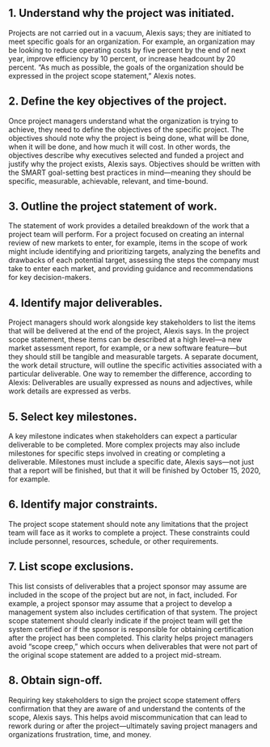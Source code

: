 ## 1. Understand why the project was initiated.

Projects are not carried out in a vacuum, Alexis says; they are initiated to meet specific goals for an organization. For example, an organization may be looking to reduce operating costs by five percent by the end of next year, improve efficiency by 10 percent, or increase headcount by 20 percent. “As much as possible, the goals of the organization should be expressed in the project scope statement,” Alexis notes.

## 2. Define the key objectives of the project.

Once project managers understand what the organization is trying to achieve, they need to define the objectives of the specific project. The objectives should note why the project is being done, what will be done, when it will be done, and how much it will cost. In other words, the objectives describe why executives selected and funded a project and justify why the project exists, Alexis says. Objectives should be written with the SMART goal-setting best practices in mind—meaning they should be specific, measurable, achievable, relevant, and time-bound.

## 3. Outline the project statement of work.

The statement of work provides a detailed breakdown of the work that a project team will perform. For a project focused on creating an internal review of new markets to enter, for example, items in the scope of work might include identifying and prioritizing targets, analyzing the benefits and drawbacks of each potential target, assessing the steps the company must take to enter each market, and providing guidance and recommendations for key decision-makers.

## 4. Identify major deliverables.

Project managers should work alongside key stakeholders to list the items that will be delivered at the end of the project, Alexis says. In the project scope statement, these items can be described at a high level—a new market assessment report, for example, or a new software feature—but they should still be tangible and measurable targets. A separate document, the work detail structure, will outline the specific activities associated with a particular deliverable. One way to remember the difference, according to Alexis: Deliverables are usually expressed as nouns and adjectives, while work details are expressed as verbs.

## 5. Select key milestones.

A key milestone indicates when stakeholders can expect a particular deliverable to be completed. More complex projects may also include milestones for specific steps involved in creating or completing a deliverable. Milestones must include a specific date, Alexis says—not just that a report will be finished, but that it will be finished by October 15, 2020, for example.

## 6. Identify major constraints.

The project scope statement should note any limitations that the project team will face as it works to complete a project. These constraints could include personnel, resources, schedule, or other requirements.

## 7. List scope exclusions.

This list consists of deliverables that a project sponsor may assume are included in the scope of the project but are not, in fact, included. For example, a project sponsor may assume that a project to develop a management system also includes certification of that system. The project scope statement should clearly indicate if the project team will get the system certified or if the sponsor is responsible for obtaining certification after the project has been completed. This clarity helps project managers avoid “scope creep,” which occurs when deliverables that were not part of the original scope statement are added to a project mid-stream.

## 8. Obtain sign-off.

Requiring key stakeholders to sign the project scope statement offers confirmation that they are aware of and understand the contents of the scope, Alexis says. This helps avoid miscommunication that can lead to rework during or after the project—ultimately saving project managers and organizations frustration, time, and money.
